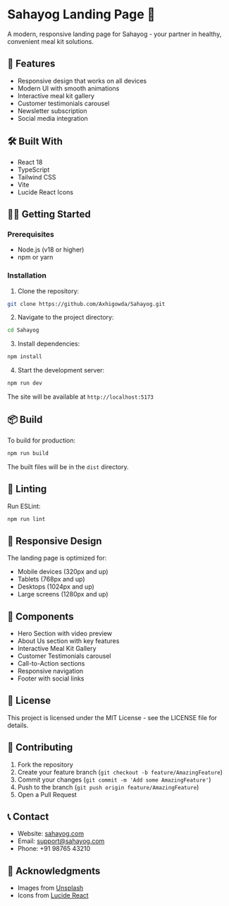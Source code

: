 # Sahayog Landing Page 🥘

A modern, responsive landing page for Sahayog - your partner in healthy, convenient meal kit solutions.

## 🚀 Features

- Responsive design that works on all devices
- Modern UI with smooth animations
- Interactive meal kit gallery
- Customer testimonials carousel
- Newsletter subscription
- Social media integration

## 🛠️ Built With

- React 18
- TypeScript
- Tailwind CSS
- Vite
- Lucide React Icons

## 🏃‍♂️ Getting Started

### Prerequisites

- Node.js (v18 or higher)
- npm or yarn

### Installation

1. Clone the repository:
```bash
git clone https://github.com/Axhigowda/Sahayog.git
```

2. Navigate to the project directory:
```bash
cd Sahayog
```

3. Install dependencies:
```bash
npm install
```

4. Start the development server:
```bash
npm run dev
```

The site will be available at `http://localhost:5173`

## 📦 Build

To build for production:

```bash
npm run build
```

The built files will be in the `dist` directory.

## 🧪 Linting

Run ESLint:

```bash
npm run lint
```

## 📱 Responsive Design

The landing page is optimized for:
- Mobile devices (320px and up)
- Tablets (768px and up)
- Desktops (1024px and up)
- Large screens (1280px and up)

## 🎨 Components

- Hero Section with video preview
- About Us section with key features
- Interactive Meal Kit Gallery
- Customer Testimonials carousel
- Call-to-Action sections
- Responsive navigation
- Footer with social links

## 📄 License

This project is licensed under the MIT License - see the LICENSE file for details.

## 👥 Contributing

1. Fork the repository
2. Create your feature branch (`git checkout -b feature/AmazingFeature`)
3. Commit your changes (`git commit -m 'Add some AmazingFeature'`)
4. Push to the branch (`git push origin feature/AmazingFeature`)
5. Open a Pull Request

## 📞 Contact

- Website: [sahayog.com](https://sahayog.com)
- Email: support@sahayog.com
- Phone: +91 98765 43210

## 🙏 Acknowledgments

- Images from [Unsplash](https://unsplash.com)
- Icons from [Lucide React](https://lucide.dev)